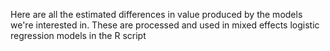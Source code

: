 Here are all the estimated differences in value produced by the models we're interested in. These are processed and used in mixed effects logistic regression models in the R script
